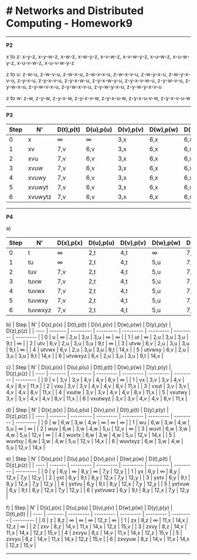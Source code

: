 ﻿# # Networks and Distributed Computing - Homework9


---

**P2**

x to z:
x-y-z, x-y-w-z,  x-w-z, x-w-y-z, x-v-w-z, x-v-w-y-z, x-u-w-z, x-u-w-y-z,  x-u-v-w-z, x-u-v-w-y-z 
 
z to u: 
z-w-u,  z-w-v-u, z-w-x-u, z-w-v-x-u, z-w-x-v-u, z-w-y-x-u, z-w-y-x-v-u, z-y-x-u, z-y-x-v-u, z-y-x-w-u, z-y-x-w-y-u, z-y-x-v-w-u, z-y-w-v-u, z-y-w-x-u, z-y-w-v-x-u, z-y-w-x-v-u, z-y-w-y-x-u, z-y-w-y-x-v-u 
 
z to w:
z-w, z-y-w, z-y-x-w, z-y-x-v-w, z-y-x-u-w, z-y-x-u-v-w, z-y-x-v-u-w 


---
  
**P3**

| Step | N'      | D(t),p(t) | D(u),p(u) | D(v),p(v) | D(w),p(w) | D(y),p(y) | D(z),p(z) |
| ---- | ------- | --------- | --------- | --------- | --------- | --------- | --------- |
| 0    | x       | ∞         | ∞         | 3,x       | 6,x       | 6,x       | 8,x       |
| 1    | xv      | 7,v       | 6,v       | 3,x       | 6,x       | 6,x       | 8,x       |
| 2    | xvu     | 7,v       | 6,v       | 3,x       | 6,x       | 6,x       | 8,x       |
| 3    | xvuw    | 7,v       | 6,v       | 3,x       | 6,x       | 6,x       | 8,x       |
| 4    | xvuwy   | 7,v       | 6,v       | 3,x       | 6,x       | 6,x       | 8,x       |
| 5    | xvuwyt  | 7,v       | 6,v       | 3,x       | 6,x       | 6,x       | 8,x       |
| 6    | xvuwytz | 7,v       | 6,v       | 3,x       | 6,x       | 6,x       | 8,x       |
    
---

**P4**

a)

| Step | N'      | D(x),p(x) | D(u),p(u) | D(v),p(v) | D(w),p(w) | D(y),p(y) | D(z),p(z) |
| ---- | ------- | --------- | --------- | --------- | --------- | --------- | --------- |
| 0    | t       | ∞         | 2,t       | 4,t       | ∞         | 7,t       | ∞         |
| 1    | tu      | ∞         | 2,t       | 4,t       | 5,u       | 7,t       | ∞         |
| 2    | tuv     | 7,v       | 2,t       | 4,t       | 5,u       | 7,t       | ∞         |
| 3    | tuvw    | 7,v       | 2,t       | 4,t       | 5,u       | 7,t       | ∞         |
| 4    | tuvwx   | 7,v       | 2,t       | 4,t       | 5,u       | 7,t       | 15,x      |
| 5    | tuvwxy  | 7,v       | 2,t       | 4,t       | 5,u       | 7,t       | 15,x      |
| 6    | tuvwxyz | 7,v       | 2,t       | 4,t       | 5,u       | 7,t       | 15,x      |

b)
| Step | N'      | D(x),p(x) | D(t),p(t) | D(v),p(v) | D(w),p(w) | D(y),p(y) | D(z),p(z) |
| ---- | ------- | --------- | --------- | --------- | --------- | --------- | --------- |
| 0    | u       | ∞         | 2,u       | 3,u       | 3,u       |  ∞        | ∞         |
| 1    | ut      | ∞         | 2,u       | 3,u       | 3,u       | 9,t       | ∞         |
| 2    | utv     | 6,v       | 2,u       | 3,u       | 5,u       | 9,t       | ∞         |
| 3    | utvw    | 6,v       | 2,u       | 3,u       | 3,u       | 9,t       | ∞         |
| 4    | utvwx   | 6,v       | 2,u       | 3,u       | 3,u       | 9,t       | 14,x      |
| 5    | utvwxy  | 6,v       | 2,u       | 3,u       | 3,u       | 9,t       | 14,x      |
| 6    | utvwxyz | 6,v       | 2,u       | 3,u       | 3,u       | 9,t       | 14,x      |

c)
| Step | N'      | D(x),p(x) | D(u),p(u) | D(t),p(t) | D(w),p(w) | D(y),p(y) | D(z),p(z) |
| ---- | ------- | --------- | --------- | --------- | --------- | --------- | --------- |
| 0    | v       | 3,v       | 3,v       | 4,v       | 4,v       | 8,v       | ∞         |
| 1    | vx      | 3,v       | 3,v       | 4,v       | 4,v       | 8,v       | 11,x      |
| 2    | vxu     | 3,v       | 3,v       | 4,v       | 4,v       | 8,v       | 11,x      |
| 3    | vxut    | 3,v       | 3,v       | 4,v       | 4,v       | 8,v       | 11,x      |
| 4    | vxutw   | 3,v       | 3,v       | 4,v       | 4,v       | 8,v       | 11,x      |
| 5    | vxutwy  | 3,v       | 3,v       | 4,v       | 4,v       | 8,v       | 11,x      |
| 6    | vxutwyz | 3,v       | 3,v       | 4,v       | 4,v       | 8,v       | 11,x      |

d)
| Step | N'      | D(x),p(x) | D(u),p(u) | D(v),p(v) | D(t),p(t) | D(y),p(y) | D(z),p(z) |
| ---- | ------- | --------- | --------- | --------- | --------- | --------- | --------- |
| 0    | w       | 6,w       | 3,w       | 4,w       | ∞         | ∞         | ∞         |
| 1    | wu      | 6,w       | 3,w       | 4,w       | 5,u       | ∞         | ∞         |
| 2    | wuv     | 6,w       | 3,w       | 4,w       | 5,u       | 12,v      | ∞         |
| 3    | wuvt    | 6,w       | 3,w       | 4,w       | 5,u       | 12,v      | ∞         |
| 4    | wuvtx   | 6,w       | 3,w       | 4,w       | 5,u       | 12,v      | 14,x      |
| 5    | wuvtxy  | 6,w       | 3,w       | 4,w       | 5,u       | 12,v      | 14,x      |
| 6    | wuvtxyz | 6,w       | 3,w       | 4,w       | 5,u       | 12,v      | 14,x      |

 e)
| Step | N'      | D(x),p(x) | D(u),p(u) | D(v),p(v) | D(w),p(w) | D(t),p(t) | D(z),p(z) |
| ---- | ------- | --------- | --------- | --------- | --------- | --------- | --------- |
| 0    | y       | 6,y       | ∞         | 8,y       | ∞         | 7,y       | 12,y      |
| 1    | yx      | 6,y       | ∞         | 8,y       | 12,x      | 7,y       | 12,y      |
| 2    | yxt     | 6,y       | 9,t       | 8,y       | 12,x      | 7,y       | 12,y      |
| 3    | yxtv    | 6,y       | 9,t       | 8,y       | 12,x      | 7,y       | 12,y      |
| 4    | yxtvu   | 6,y       | 9,t       | 8,y       | 12,x      | 7,y       | 12,y      |
| 5    | yxtvuw  | 6,y       | 9,t       | 8,y       | 12,x      | 7,y       | 12,y      |
| 6    | yxtvuwz | 6,y       | 9,t       | 8,y       | 12,x      | 7,y       | 12,y      |
  
  
 f)
| Step | N'      | D(x),p(x) | D(u),p(u) | D(v),p(v) | D(w),p(w) | D(y),p(y) | D(t),p(t) |
| ---- | ------- | --------- | --------- | --------- | --------- | --------- | --------- |
| 0    | z       | 8,z       | ∞         | ∞         | ∞         | 12,z      | ∞         |
| 1    | zx      | 8,z       | ∞         | 11,x      | 14,x      | 12,z      | ∞         |
| 2    | zxv     | 8,z       | 14,v      | 11,x      | 14,x      | 12,z      | 15,v      |
| 3    | zxvy    | 8,z       | 14,v      | 11,x      | 14,x      | 12,z      | 15,v      |
| 4    | zxvyu   | 8,z       | 14,v      | 11,x      | 14,x      | 12,z      | 15,v      |
| 5    | zxvyu   | 8,z       | 14,v      | 11,x      | 14,x      | 12,z      | 15,v      |
| 6    | zxvyuw  | 8,z       | 14,v      | 11,x      | 14,x      | 12,z      | 15,v      |
 
---
